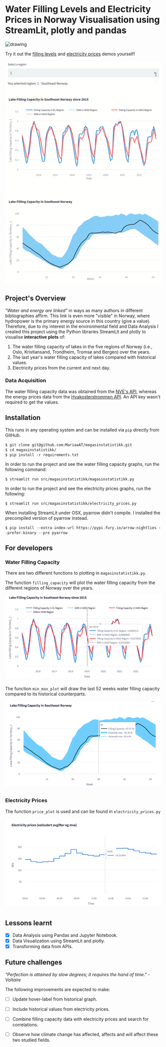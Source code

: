 # Water Filling Levels and Electricity Prices in Norway Visualisation using StreamLit, plotly and pandas

<img src="https://streamlit.io/images/brand/streamlit-logo-secondary-colormark-lighttext.png" alt="drawing" width="200"/>

Try it out the 
[filling levels](https://mariaaat-magasinst-srcmagasinstatistikkmagasinstatistikk-uwxy6o.streamlit.app) 
and 
[electricity prices](https://mariaaat-magasins-srcmagasinstatistikkelectricity-prices-gz48px.streamlit.app/) demos yourself!


![graphs](doc/magasinstatistikk.gif)

## Project's Overview

*"Water and energy are linked"* in ways as many authors in different bibliographies affirm. This link is even more "visible" in Norway, where hydropower is the primary energy source in this country (give a value). Therefore, due to my interest in the environmental field and Data Analysis I created this project using the Python libraries StreamLit and plotly to visualise **interactive plots** of:
  1. The water filling capacity of lakes in the five regions of Norway (i.e., Oslo, Kristiansand, Trondheim, Tromsø and Bergen) over the years.
  2. The last year's water filling capacity of lakes compared with historical values.
  3. Electricity prices from the current and next day. 

### Data Acquisition

The water filling capacity data was obtained from the [NVE's API](http://api.nve.no/doc/magasinstatistikk/), whereas the energy prices data from the [Hvakosterstrommen API](https://www.hvakosterstrommen.no/strompris-api).
An API key wasn't required to get the values.

## Installation

This runs in any operating system and can be installed via `pip` directly from GitHub.

```
$ git clone git@github.com:MariaaAT/magasinstatistikk.git
$ cd magasinstatistikk/
$ pip install -r requirements.txt
```

In order to run the project and see the water filling capacity graphs, run the following command:

```
$ streamlit run src/magasinstatistikk/magasinstatistikk.py
```

In order to run the project and see the electricity prices graphs, run the following:

```
$ streamlit run src/magasinstatistikk/electricity_prices.py
```

When installing StreamLit under OSX, pyarrow didn't compile. I installed the precompiled version of pyarrow instead. 

```
$ pip install --extra-index-url https://pypi.fury.io/arrow-nightlies --prefer-binary --pre pyarrow
```

## For developers
### Water Filling Capacity

There are two different functions to plotting in `magasinstatistikk.py`.

The function `filling_capacity` will plot the water filling capacity from the different regions of Norway over the years. 

![water filling capacity of lakes in region 1 since 2015](doc/filling_capacity.png)

The function `min_max_plot` will draw the last 52 weeks water filling capacity compared to its historical counterparts. 

![last year's water filling capacity compared to historical data](doc/filled_plot.png)

### Electricity Prices

The function `price_plot` is used and can be found in `electricity_prices.py`

![electricity prices plot daily](doc/electricity_prices_plot.png)

## Lessons learnt

- [x] Data Analysis using Pandas and Jupyter Notebook.
- [x] Data Visualization using StreamLit and plotly.
- [x] Transforming data from APIs.

## Future challenges

*"Perfection is attained by slow degrees; it requires the hand of time."*
                                                                        - *Voltaire*

The following improvements are expected to make:
- [ ] Update hover-label from historical graph.
- [ ] Include historical values from electricity prices.
- [ ] Combine filling capacity data with electricity prices and search for correlations.
- [ ] Observe how climate change has affected, affects and will affect these two studied fields.




